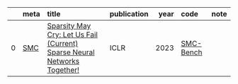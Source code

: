 |    | meta                                | title                                                                                                                 | publication   |   year | code                                                 | note   |
|---:|:------------------------------------|:----------------------------------------------------------------------------------------------------------------------|:--------------|-------:|:-----------------------------------------------------|:-------|
|  0 | [SMC](../../meta/EHWNTP1V.prototxt) | [Sparsity May Cry: Let Us Fail (Current) Sparse Neural Networks Together!](https://openreview.net/pdf?id=J6F3lLg4Kdp) | ICLR          |   2023 | [SMC-Bench](https://github.com/VITA-Group/SMC-Bench) |        |